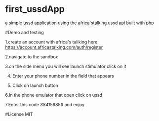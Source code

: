 # first_ussdApp


a simple ussd application using the africa'stalking ussd api built with php


#Demo and testing


1.create an account with africa's taliking here https://account.africastalking.com/auth/register

2.navigate to the sandbox

3.on the side menu you will see launch stimulator click on it

4. Enter your phone number in the field that appears

5. Click on launch button

6.In the phone emulator that open click on ussd

7.Enter this code *384*15685# and enjoy

#License
MIT
